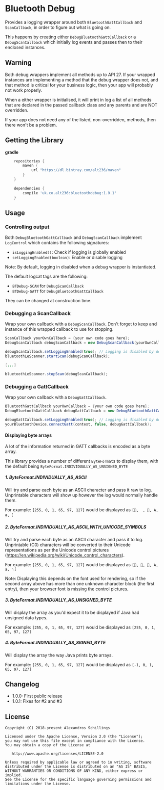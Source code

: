 # Bluetooth Debug
Provides a logging wrapper around both `BluetoothGattCallback` and `ScanCallback`, in order to figure out what is going on.

This happens by creating either `DebugBluetoothGattCallback` or a `DebugScanCallback` which initially log events and passes then to their enclosed instances.

## Warning
Both debug wrappers implement all methods up to API 27.
If your wrapped instances are implementing a method that the debug wrapper does not, and that method is critical for your business logic, then your app will probably not work properly.

When a either wrapper is initialised, it will print in log a list of all methods that are declared in the passed callback class and any parents and are NOT overridden.

If your app does not need any of the listed, non-overridden, methods, then there won't be a problem.

## Getting the Library

<b>gradle</b>
```groovy
    repositories {
        maven {
            url "https://dl.bintray.com/alt236/maven"
        }
    }
    
    dependencies {
        compile 'uk.co.alt236:bluetoothdebug:1.0.1'
    }
```

## Usage

### Controlling output
Both `DebugBluetoothGattCallback` and `DebugScanCallback` implement `LogControl` which contains the following signatures:

* `isLoggingEnabled()`: Check if logging is globally enabled
* `setLoggingEnabled(boolean)`: Enable or disable logging

Note: By default, logging in disabled when a debug wrapper is instantiated.

The default logcat tags are the following:
* `BTDebug-SCAN` for `DebugScanCallback`
* `BTDebug-GATT` for `DebugBluetoothGattCallback`

They can be changed at construction time.

### Debugging a ScanCallback
Wrap your own callback with a `DebugScanCallback`.
Don't forget to keep and instance of this wrapped callback to use for stopping.

```java
ScanCallback yourOwnCallback = {your own code goes here};
DebugScanCallback debugScanCallback = new DebugScanCallback(yourOwnCallback); // You can pass your own log tag here

debugScanCallback.setLoggingEnabled(true); // Logging is disabled by default
bluetoothLeScanner.startScan(debugScanCallback);

[...]

bluetoothLeScanner.stopScan(debugScanCallback);
```

### Debugging a GattCallback
Wrap your own callback with a `DebugGattCallback`.

```java
BluetoothGattCallback yourOwnCallback = {your own code goes here};
DebugBluetoothGattCallback debugGattCallback = new DebugBluetoothGattCallback(yourOwnCallback); // you can set your own tag, and select a byte array handling method here

debugGattCallback.setLoggingEnabled(true); // Logging is disabled by default
yourBluetoothDevice.connectGatt(context, false, debugGattCallback);

```
#### Displaying byte arrays
A lot of the information returned in GATT callbacks is encoded as a byte array.

This library provides a number of different `ByteFormat`s to display them, with the default being `ByteFormat.INDIVIDUALLY_AS_UNSIGNED_BYTE`

##### 1. ByteFormat.INDIVIDUALLY_AS_ASCII
Will try and parse each byte as an ASCII character and pass it raw to log.
Unprintable characters will show up however the log would normally handle them.

For example:
`[255, 0, 1, 65, 97, 127]` would be displayed as `[￿,  , , A, a, ]`

##### 2. ByteFormat.INDIVIDUALLY_AS_ASCII_WITH_UNICODE_SYMBOLS
Will try and parse each byte as an ASCII character and pass it to log.
Unprintable (C0) characters will be converted to their Unicode representations as per the Unicode control pictures (https://en.wikipedia.org/wiki/Unicode_control_characters).

For example:
`[255, 0, 1, 65, 97, 127]` would be displayed as `[￿, ␀, ␁, A, a, ␡]`

Note: Displaying this depends on the font used for rendering, so if the second array above has more than one unknown character block (the first entry), then your browser font is missing the control pictures.

##### 3. ByteFormat.INDIVIDUALLY_AS_UNSIGNED_BYTE
Will display the array as you'd expect it to be displayed if Java had unsigned data types.

For example:
`[255, 0, 1, 65, 97, 127]` would be displayed as `[255, 0, 1, 65, 97, 127]`
##### 4. ByteFormat.INDIVIDUALLY_AS_SIGNED_BYTE
Will display the array the way Java prints byte arrays.

For example:
`[255, 0, 1, 65, 97, 127]` would be displayed as `[-1, 0, 1, 65, 97, 127]`

## Changelog 
* 1.0.0: First public release
* 1.0.1: Fixes for #2 and #3

## License
    Copyright (C) 2018-present Alexandros Schillings

    Licensed under the Apache License, Version 2.0 (the "License");
    you may not use this file except in compliance with the License.
    You may obtain a copy of the License at

       http://www.apache.org/licenses/LICENSE-2.0

    Unless required by applicable law or agreed to in writing, software
    distributed under the License is distributed on an "AS IS" BASIS,
    WITHOUT WARRANTIES OR CONDITIONS OF ANY KIND, either express or implied.
    See the License for the specific language governing permissions and
    limitations under the License.

